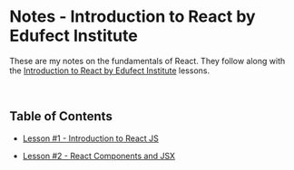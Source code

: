 # Notes - Introduction to React by Edufect Institute

These are my notes on the fundamentals of React. They follow along with the [Introduction to React by Edufect Institute](https://www.youtube.com/playlist?list=PLC8jf7P7lrixhadKw5_hc0jjaPPMroUyC) lessons.

<br>

## Table of Contents

-   [Lesson #1 - Introduction to React JS](https://github.com/andentx/notes-introduction-to-react-by-edufect-institute/blob/main/Lesson01.md)

-   [Lesson #2 - React Components and JSX](https://github.com/andentx/notes-introduction-to-react-by-edufect-institute/blob/main/Lesson02.md)

<br>
